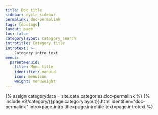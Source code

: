 ```yaml
---
title: Doc title
sidebar: cyclr_sidebar
permalink: doc-permalink
tags: [doctags]
layout: page
toc: false
categorylayout: category_search
introtitle: Category title
introtext: >-
    Category intro text
menus:
  parentmenuid:
    title: Menu title
    identifier: menuid
    icon: menuicon
    weight: menuweight
---
```

{% assign categorydata = site.data.categories.doc-permalink %}
{% include v2/category/{{page.categorylayout}}.html identifier="doc-permalink" intro=page.intro title=page.introtitle text=page.introtext %}